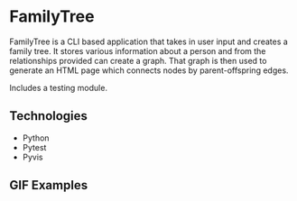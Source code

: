 # FamilyTree
FamilyTree is a CLI based application that takes in user input and creates
a family tree. It stores various information about a person and from the
relationships provided can create a graph. That graph is then used to generate
an HTML page which connects nodes by parent-offspring edges. 

Includes a testing module. 

## Technologies
- Python
- Pytest
- Pyvis

## GIF Examples

